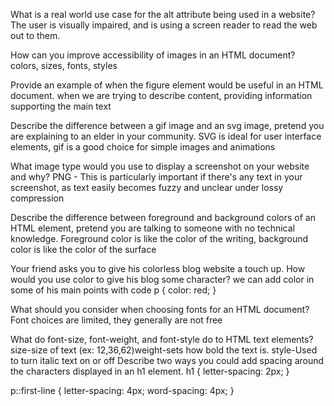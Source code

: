What is a real world use case for the alt attribute being used in a website?
The user is visually impaired, and is using a screen reader to read the web out to them. 

How can you improve accessibility of images in an HTML document?
colors, sizes, fonts, styles

Provide an example of when the figure element would be useful in an HTML document.
when we are trying to describe content, providing information supporting the main text

Describe the difference between a gif image and an svg image, pretend you are explaining to an elder in your community.
SVG is ideal for user interface elements, gif is a good choice for simple images and animations

What image type would you use to display a screenshot on your website and why?
PNG - This is particularly important if there's any text in your screenshot, as text easily becomes fuzzy and unclear under lossy compression

Describe the difference between foreground and background colors of an HTML element, pretend you are talking to someone with no technical knowledge.
Foreground color is like the color of the writing, background color is like the color of the surface

Your friend asks you to give his colorless blog website a touch up. How would you use color to give his blog some character? we can add color in some of his main points with code 
p {
  color: red;
}

What should you consider when choosing fonts for an HTML document?
Font choices are limited, they generally are not free

What do font-size, font-weight, and font-style do to HTML text elements?
size-size of text (ex: 12,36,62)weight-sets how bold the text is. style-Used to turn italic text on or off
Describe two ways you could add spacing around the characters displayed in an h1 element.
h1 {
  letter-spacing: 2px;
}

p::first-line {
  letter-spacing: 4px;
  word-spacing: 4px;
}
